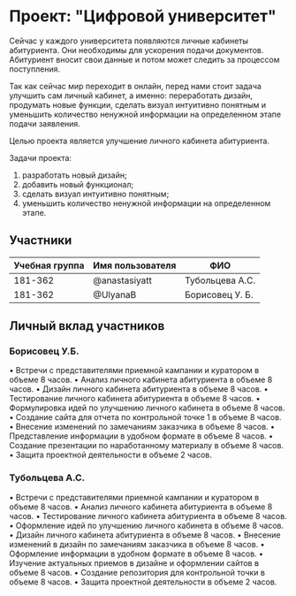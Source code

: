 # Проект: "Цифровой университет"

Сейчас у каждого университета появляются личные кабинеты абитуриента. Они необходимы для ускорения подачи документов. Абитуриент вносит свои данные и потом может следить за процессом поступления.

Так как сейчас мир переходит в онлайн, перед нами стоит задача улучшить сам личный кабинет, а именно: переработать дизайн, продумать новые функции, сделать визуал интуитивно понятным и уменьшить количество ненужной информации на определенном этапе подачи заявления.

Целью проекта является улучшение личного кабинета абитуриента.

Задачи проекта:
1) разработать новый дизайн;
2) добавить новый функционал;
3) сделать визуал интуитивно понятным;
4) уменьшить количество ненужной информации на определенном этапе.

## Участники

| Учебная группа | Имя пользователя | ФИО |
|----------------|------------------|--------------------------|
| 181-362 | @anastasiyatt | Тубольцева А.С. |
| 181-362 | @UlyanaB      | Борисовец У. Б. |

## Личный вклад участников

### Борисовец У.Б.

•	Встречи с представителями приемной кампании и куратором в объеме 8 часов.
•	Анализ личного кабинета абитуриента в объеме 8 часов.
•	Дизайн личного кабинета абитуриента в объеме 8 часов.
•	Тестирование личного кабинета абитуриента в объеме 8 часов.
•	Формулировка идей по улучшению личного кабинета в объеме 8 часов.
•	Создание сайта для отчета по контрольной точке 1 в объеме 8 часов.
•	Внесение изменений по замечаниям заказчика в объеме 8 часов.
•	Представление информации в удобном формате в объеме 8 часов.
•	Создание презентации по наработанному материалу в объеме 8 часов.
•	Защита проектной деятельности в объеме 2 часов.

### Тубольцева А.С. 

•	Встречи с представителями приемной кампании и куратором в объеме 8 часов.
•	Анализ личного кабинета абитуриента в объеме 8 часов.
•	Тестирование личного кабинета абитуриента в объеме 8 часов.
•	Оформление идей по улучшению личного кабинета в объеме 8 часов.
•	Дизайн личного кабинета абитуриента в объеме 8 часов.
•	Внесение изменений в дизайн по замечаниям заказчика в объеме 8 часов.
•	Оформление информации в удобном формате в объеме 8 часов.
•	Изучение актуальных приемов в дизайне и оформлении сайтов в объеме 8 часов.
•	Создание репозитория для контрольной точки в объеме 8 часов.
•	Защита проектной деятельности в объеме 2 часов.

